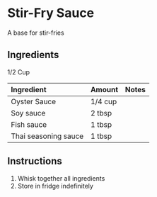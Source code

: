 Stir-Fry Sauce
==============

A base for stir-fries

Ingredients
-----------

1/2 Cup

| Ingredient           | Amount  | Notes |
|:---------------------|:--------|:------|
| Oyster Sauce         | 1/4 cup |       |
| Soy sauce            | 2 tbsp  |       |
| Fish sauce           | 1 tbsp  |       |
| Thai seasoning sauce | 1 tbsp  |       |

Instructions
------------

1. Whisk together all ingredients
2. Store in fridge indefinitely
